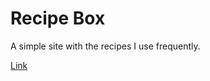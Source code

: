 # Recipe Box

A simple site with the recipes I use frequently.

[Link](http://https://the-birchmen.github.io/recipe-box/)
